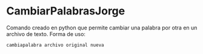 # CambiarPalabrasJorge
Comando creado en python que permite cambiar una palabra por otra en un archivo de texto.
Forma de uso:

```
cambiapalabra archivo original nueva
```
